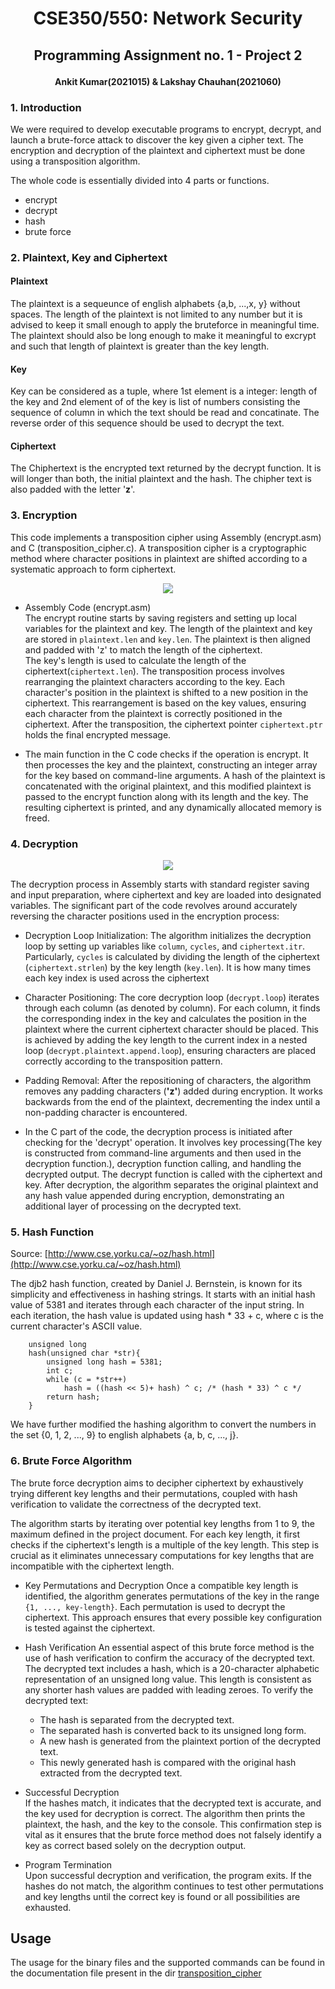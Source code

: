 # <p style="text-align: center;"> CSE350/550: Network Security </p>
## <p style="text-align: center;"> Programming Assignment no. 1 - Project 2
**<p style="text-align: center;">Ankit Kumar(2021015) & Lakshay Chauhan(2021060)</p>**

### 1. Introduction
We were required to develop executable programs to encrypt, decrypt, and launch a brute-force attack to discover the key given a cipher text. The encryption and decryption of the plaintext and ciphertext must be done using a transposition algorithm. 

The whole code is essentially divided into 4 parts or functions.
- encrypt
- decrypt
- hash
- brute force  

### 2. Plaintext, Key and Ciphertext
#### Plaintext
The plaintext is a sequeunce of english alphabets {a,b, ...,x, y} without spaces. The length of the plaintext is not limited to any number but it is advised to keep it small enough to apply the bruteforce in meaningful time. The plaintext should also be long enough to make it meaningful to excrypt and such that length of plaintext is greater than the key length.

#### Key
Key can be considered as a tuple, where 1st element is a integer: length of the key and 2nd element of of the key is list of numbers consisting the sequence of column in which the text should be read and concatinate. The reverse order of this sequence should be used to decrypt the text.


#### Ciphertext
The Chiphertext is the encrypted text returned by the decrypt function. It is will longer than both, the initial plaintext and the hash. The chipher text is also padded with the letter '**z**'.

### 3. Encryption
This code implements a transposition cipher using Assembly (encrypt.asm) and C (transposition_cipher.c). A transposition cipher is a cryptographic method where character positions in plaintext are shifted according to a systematic approach to form ciphertext.

<div style="text-align:center"><img src="./transposition_cipher/images/enc.png"></div>  

- Assembly Code (encrypt.asm)  
The encrypt routine starts by saving registers and setting up local variables for the plaintext and key. The length of the plaintext and key are stored in `plaintext.len` and `key.len`. The plaintext is then aligned and padded with 'z' to match the length of the ciphertext.  
The key's length is used to calculate the length of the ciphertext(`ciphertext.len`). The transposition process involves rearranging the plaintext characters according to the key. Each character's position in the plaintext is shifted to a new position in the ciphertext. This rearrangement is based on the key values, ensuring each character from the plaintext is correctly positioned in the ciphertext. After the transposition, the ciphertext pointer `ciphertext.ptr` holds the final encrypted message.

- The main function in the C code checks if the operation is encrypt. It then processes the key and the plaintext, constructing an integer array for the key based on command-line arguments. A hash of the plaintext is concatenated with the original plaintext, and this modified plaintext is passed to the encrypt function along with its length and the key. The resulting ciphertext is printed, and any dynamically allocated memory is freed.

### 4. Decryption


<div style="text-align:center"><img src="./transposition_cipher/images/dec.png"></div>  

The decryption process in Assembly starts with standard register saving and input preparation, where ciphertext and key are loaded into designated variables. The significant part of the code revolves around accurately reversing the character positions used in the encryption process:

- Decryption Loop Initialization: The algorithm initializes the decryption loop by setting up variables like `column`, `cycles`, and `ciphertext.itr`. Particularly, `cycles` is calculated by dividing the length of the ciphertext (`ciphertext.strlen`) by the key length (`key.len`). It is how many times each key index is used across the ciphertext

- Character Positioning: The core decryption loop (`decrypt.loop`) iterates through each column (as denoted by column). For each column, it finds the corresponding index in the key and calculates the position in the plaintext where the current ciphertext character should be placed. This is achieved by adding the key length to the current index in a nested loop (```decrypt.plaintext.append.loop```), ensuring characters are placed correctly according to the transposition pattern.

- Padding Removal: After the repositioning of characters, the algorithm removes any padding characters (**'z'**) added during encryption. It works backwards from the end of the plaintext, decrementing the index until a non-padding character is encountered.

- In the C part of the code, the decryption process is initiated after checking for the 'decrypt' operation. It involves key processing(The key is constructed from command-line arguments and then used in the decryption function.), decryption function calling, and handling the decrypted output. The decrypt function is called with the ciphertext and key. After decryption, the algorithm separates the original plaintext and any hash value appended during encryption, demonstrating an additional layer of processing on the decrypted text.

### 5. Hash Function
Source: [http://www.cse.yorku.ca/~oz/hash.html](http://www.cse.yorku.ca/~oz/hash.html)  

The djb2 hash function, created by Daniel J. Bernstein, is known for its simplicity and effectiveness in hashing strings. It starts with an initial hash value of 5381 and iterates through each character of the input string. In each iteration, the hash value is updated using hash * 33 + c, where c is the current character's ASCII value.

```
    unsigned long
    hash(unsigned char *str){
        unsigned long hash = 5381;
        int c;
        while (c = *str++)
            hash = ((hash << 5)+ hash) ^ c; /* (hash * 33) ^ c */
        return hash;
    }
```

We have further modified the hashing algorithm to convert the numbers in the set {0, 1, 2, ..., 9} to english alphabets {a, b, c, ..., j}.


### 6. Brute Force Algorithm

The brute force decryption aims to decipher ciphertext by exhaustively trying different key lengths and their permutations, coupled with hash verification to validate the correctness of the decrypted text. 

The algorithm starts by iterating over potential key lengths from 1 to 9, the maximum defined in the project document. For each key length, it first checks if the ciphertext's length is a multiple of the key length. This step is crucial as it eliminates unnecessary computations for key lengths that are incompatible with the ciphertext length.

- Key Permutations and Decryption
Once a compatible key length is identified, the algorithm generates permutations of the key in the range `{1, ..., key-length}`. Each permutation is used to decrypt the ciphertext. This approach ensures that every possible key configuration is tested against the ciphertext.

- Hash Verification
An essential aspect of this brute force method is the use of hash verification to confirm the accuracy of the decrypted text. The decrypted text includes a hash, which is a 20-character alphabetic representation of an unsigned long value. This length is consistent as any shorter hash values are padded with leading zeroes.
To verify the decrypted text:

    - The hash is separated from the decrypted text.
    - The separated hash is converted back to its unsigned long form.
    - A new hash is generated from the plaintext portion of the decrypted text.
    - This newly generated hash is compared with the original hash extracted from the decrypted text.

- Successful Decryption  
If the hashes match, it indicates that the decrypted text is accurate, and the key used for decryption is correct. The algorithm then prints the plaintext, the hash, and the key to the console. This confirmation step is vital as it ensures that the brute force method does not falsely identify a key as correct based solely on the decryption output.

- Program Termination  
Upon successful decryption and verification, the program exits. If the hashes do not match, the algorithm continues to test other permutations and key lengths until the correct key is found or all possibilities are exhausted.


## Usage
The usage for the binary files and the supported commands can be found in the documentation file present in the dir [transposition_cipher](./transposition_cipher/README.md)
